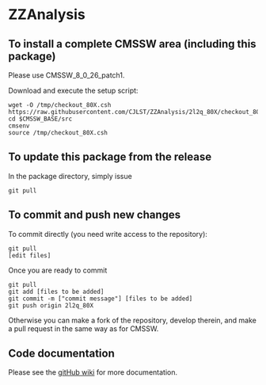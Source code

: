 ZZAnalysis
==========

To install a complete CMSSW area (including this package)
------------------------------
Please use CMSSW_8_0_26_patch1.

Download and execute the setup script:
```
wget -O /tmp/checkout_80X.csh https://raw.githubusercontent.com/CJLST/ZZAnalysis/2l2q_80X/checkout_80X.csh
cd $CMSSW_BASE/src
cmsenv
source /tmp/checkout_80X.csh
```

To update this package from the release
------------------------------------------
In the package directory, simply issue
```
git pull
```

To commit and push new changes
------------------------------
To commit directly (you need write access to the repository):
```
git pull
[edit files]
```
Once you are ready to commit
```
git pull
git add [files to be added]
git commit -m ["commit message"] [files to be added]
git push origin 2l2q_80X
```

Otherwise you can make a fork of the repository, develop therein, and make a pull request in the same way as for CMSSW.

Code documentation
------------------
Please see the [gitHub wiki](https://github.com/CJLST/ZZAnalysis) for more documentation.
